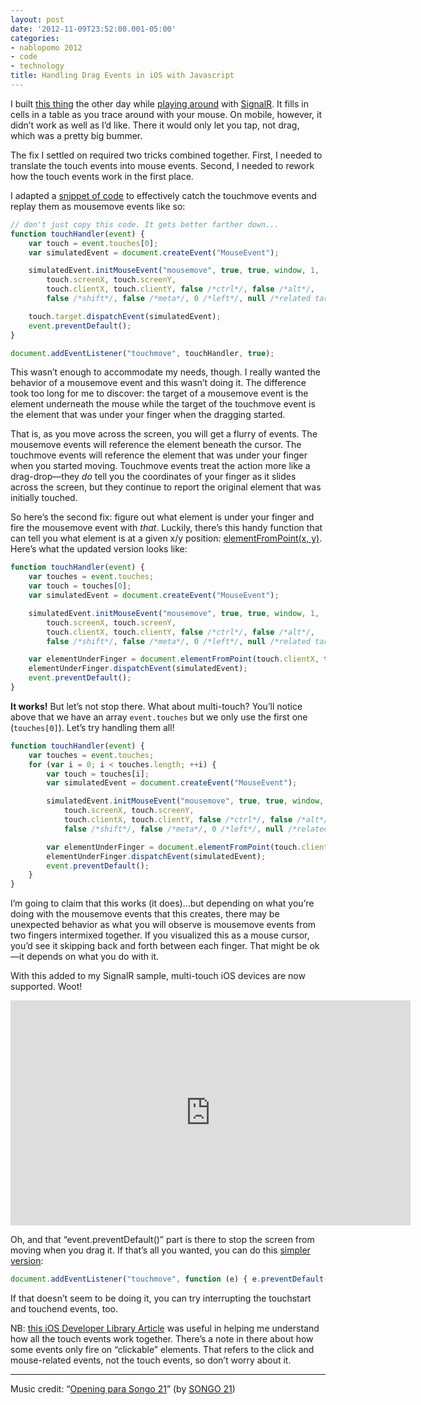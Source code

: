 ```yaml
---
layout: post
date: '2012-11-09T23:52:00.001-05:00'
categories:
- nablopomo 2012
- code
- technology
title: Handling Drag Events in iOS with Javascript
---
```


I built [this thing](http://blocky.apphb.com/) the other day while [playing around](../../2012/11/signalr-first-impressions-its-awesome.html) with [SignalR](https://github.com/SignalR/SignalR). It fills in cells in a table as you trace around with your mouse. On mobile, however, it didn’t work as well as I’d like. There it would only let you tap, not drag, which was a pretty big bummer.

The fix I settled on required two tricks combined together. First, I needed to translate the touch events into mouse events. Second, I needed to rework how the touch events work in the first place.

I adapted a [snippet of code](http://ross.posterous.com/2008/08/19/iphone-touch-events-in-javascript/) to effectively catch the touchmove events and replay them as mousemove events like so:  

```js
// don't just copy this code. It gets better farther down...
function touchHandler(event) {
    var touch = event.touches[0];
    var simulatedEvent = document.createEvent("MouseEvent");

    simulatedEvent.initMouseEvent("mousemove", true, true, window, 1,
        touch.screenX, touch.screenY,
        touch.clientX, touch.clientY, false /*ctrl*/, false /*alt*/,
        false /*shift*/, false /*meta*/, 0 /*left*/, null /*related target*/);

    touch.target.dispatchEvent(simulatedEvent);
    event.preventDefault();
}

document.addEventListener("touchmove", touchHandler, true);
```

This wasn’t enough to accommodate my needs, though. I really wanted the behavior of a mousemove event and this wasn’t doing it. The difference took too long for me to discover: the target of a mousemove event is the element underneath the mouse while the target of the touchmove event is the element that was under your finger when the dragging started.

That is, as you move across the screen, you will get a flurry of events. The mousemove events will reference the element beneath the cursor. The touchmove events will reference the element that was under your finger when you started moving. Touchmove events treat the action more like a drag-drop—they *do* tell you the coordinates of your finger as it slides across the screen, but they continue to report the original element that was initially touched.

So here’s the second fix: figure out what element is under your finger and fire the mousemove event with *that*. Luckily, there’s this handy function that can tell you what element is at a given x/y position: [elementFromPoint(x, y)](https://developer.mozilla.org/en-US/docs/DOM/document.elementFromPoint). Here’s what the updated version looks like:


```js
function touchHandler(event) {
    var touches = event.touches;
    var touch = touches[0];
    var simulatedEvent = document.createEvent("MouseEvent");

    simulatedEvent.initMouseEvent("mousemove", true, true, window, 1,
        touch.screenX, touch.screenY,
        touch.clientX, touch.clientY, false /*ctrl*/, false /*alt*/,
        false /*shift*/, false /*meta*/, 0 /*left*/, null /*related target*/);

    var elementUnderFinger = document.elementFromPoint(touch.clientX, touch.clientY);
    elementUnderFinger.dispatchEvent(simulatedEvent);
    event.preventDefault();
}
```
 **It works!** But let’s not stop there. What about multi-touch? You’ll notice above that we have an array `event.touches` but we only use the first one (`touches[0]`). Let’s try handling them all!

```js
function touchHandler(event) {
    var touches = event.touches;
    for (var i = 0; i < touches.length; ++i) {
        var touch = touches[i];
        var simulatedEvent = document.createEvent("MouseEvent");

        simulatedEvent.initMouseEvent("mousemove", true, true, window, 1,
            touch.screenX, touch.screenY,
            touch.clientX, touch.clientY, false /*ctrl*/, false /*alt*/,
            false /*shift*/, false /*meta*/, 0 /*left*/, null /*related target*/);

        var elementUnderFinger = document.elementFromPoint(touch.clientX, touch.clientY);
        elementUnderFinger.dispatchEvent(simulatedEvent);
        event.preventDefault();
    }
}
```

I’m going to claim that this works (it does)...but depending on what you’re doing with the mousemove events that this creates, there may be unexpected behavior as what you will observe is mousemove events from two fingers intermixed together. If you visualized this as a mouse cursor, you’d see it skipping back and forth between each finger. That might be ok—it depends on what you do with it.

With this added to my SignalR sample, multi-touch iOS devices are now supported. Woot!

<iframe width="640" height="360" src="https://www.youtube.com/embed/cUY6p5CumXI" title="SignalR syncing drag events between iPad and Desktop Chrome" frameborder="0" allow="accelerometer; autoplay; clipboard-write; encrypted-media; gyroscope; picture-in-picture; web-share" allowfullscreen></iframe>

Oh, and that “event.preventDefault()” part is there to stop the screen from moving when you drag it. If that’s all you wanted, you can do this [simpler version](http://stackoverflow.com/a/9251757/29):

```js
document.addEventListener("touchmove", function (e) { e.preventDefault(); }, true);
```

If that doesn’t seem to be doing it, you can try interrupting the touchstart and touchend events, too.

NB: [this iOS Developer Library Article](http://developer.apple.com/library/ios/#documentation/AppleApplications/Reference/SafariWebContent/HandlingEvents/HandlingEvents.html) was useful in helping me understand how all the touch events work together. There’s a note in there about how some events only fire on “clickable” elements. That refers to the click and mouse-related events, not the touch events, so don’t worry about it.

***

Music credit: “[Opening para Songo 21](http://freemusicarchive.org/music/SONGO_21/SONGO_21_-_Studio_sessions_2003/01_-_Opening_para_Songo_21)” (by [SONGO 21](http://freemusicarchive.org/music/SONGO_21/))